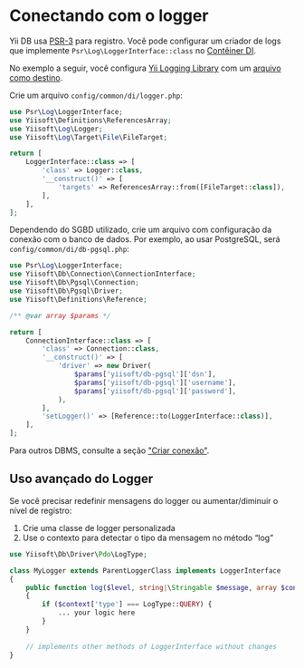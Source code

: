 # Conectando com o logger

Yii DB usa [PSR-3](https://www.php-fig.org/psr/psr-3/) para registro.
Você pode configurar um criador de logs que implemente `Psr\Log\LoggerInterface::class` no
[Contêiner DI](https://github.com/yiisoft/di).

No exemplo a seguir, você configura [Yii Logging Library](https://github.com/yiisoft/log) com um
[arquivo como destino](https://github.com/yiisoft/log-target-file).

Crie um arquivo `config/common/di/logger.php`:

```php
use Psr\Log\LoggerInterface;
use Yiisoft\Definitions\ReferencesArray;
use Yiisoft\Log\Logger;
use Yiisoft\Log\Target\File\FileTarget;

return [
    LoggerInterface::class => [
        'class' => Logger::class,
        '__construct()' => [
            'targets' => ReferencesArray::from([FileTarget::class]),
        ],
    ],
];
```

Dependendo do SGBD utilizado, crie um arquivo com configuração da conexão com o banco de dados. Por exemplo, ao usar PostgreSQL,
será `config/common/di/db-pgsql.php`:

```php
use Psr\Log\LoggerInterface;
use Yiisoft\Db\Connection\ConnectionInterface;
use Yiisoft\Db\Pgsql\Connection;
use Yiisoft\Db\Pgsql\Driver;
use Yiisoft\Definitions\Reference;

/** @var array $params */

return [
    ConnectionInterface::class => [
        'class' => Connection::class,
        '__construct()' => [
            'driver' => new Driver(
                $params['yiisoft/db-pgsql']['dsn'],
                $params['yiisoft/db-pgsql']['username'],
                $params['yiisoft/db-pgsql']['password'],
            ),
        ],
        'setLogger()' => [Reference::to(LoggerInterface::class)],        
    ],
];
```

Para outros DBMS, consulte a seção ["Criar conexão"](/docs/guide/pt-BR/README.md#criar-conexão).

## Uso avançado do Logger

Se você precisar redefinir mensagens do logger ou aumentar/diminuir o nível de registro:

1. Crie uma classe de logger personalizada
2. Use o contexto para detectar o tipo da mensagem no método “log”

```php
use Yiisoft\Db\Driver\Pdo\LogType;

class MyLogger extends ParentLoggerClass implements LoggerInterface
{
    public function log($level, string|\Stringable $message, array $context = []): void
    {
        if ($context['type'] === LogType::QUERY) {
            ... your logic here
        }    
    }
    
    // implements other methods of LoggerInterface without changes
}
```
